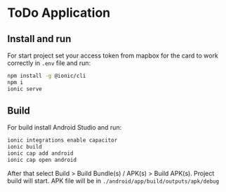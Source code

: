 # ToDo Application

## Install and run
For start project set your access token from mapbox for the card to work correctly in ```.env``` file and run:

```bash
npm install -g @ionic/cli
npm i
ionic serve
```

## Build
For build install Android Studio and run:

```bash
ionic integrations enable capacitor
ionic build
ionic cap add android
ionic cap open android
```

After that select Build > Build Bundle(s) / APK(s) > Build APK(s). Project build will start.
APK file will be in ```./android/app/build/outputs/apk/debug```
